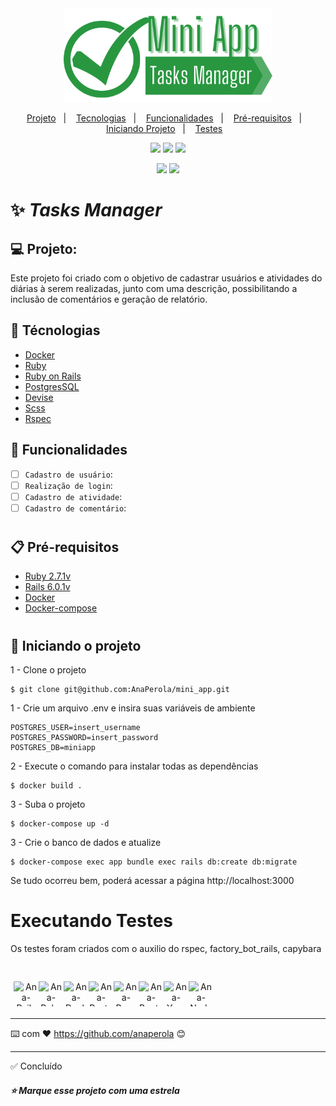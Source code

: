<div align="center">
  <img height="150em" src="./app/assets/images/logo-miniapp.png" />
</div>

<p align="center">
  <a href="#-projeto">Projeto</a>&nbsp;&nbsp;&nbsp;|&nbsp;&nbsp;&nbsp;
  <a href="#-técnologias">Tecnologias</a>&nbsp;&nbsp;&nbsp;|&nbsp;&nbsp;&nbsp;
  <a href="#-funcionalidades">Funcionalidades</a>&nbsp;&nbsp;&nbsp;|&nbsp;&nbsp;&nbsp;
  <a href="#-pré-requisitos">Pré-requisitos</a>&nbsp;&nbsp;&nbsp;|&nbsp;&nbsp;&nbsp;
  <a href="#-iniciando-o-projeto">Iniciando Projeto</a>&nbsp;&nbsp;&nbsp;|&nbsp;&nbsp;&nbsp;
  <a href="#-executando-testes">Testes</a>&nbsp;&nbsp;&nbsp;
</p>

<p align="center">
  <img src="https://img.shields.io/badge/Ruby-CC342D?style=for-the-badge&logo=ruby&logoColor=white"/>
  <img src="https://img.shields.io/badge/Docker-2496ED?style=for-the-badge&logo=docker&logoColor=white"/>
  <img src="https://img.shields.io/badge/PostgreSQL-316192?style=for-the-badge&logo=postgresql&logoColor=white"/>
</p>
<p align="center">
  <img src="https://img.shields.io/static/v1?label=release-date&message=May-2022&color=orange"/>
  <img src="https://img.shields.io/static/v1?label=status&message=Development&color=green"/>  
</p>

# ✨ *Tasks Manager*

## 💻 Projeto:

Este projeto foi criado com o objetivo de cadastrar usuários e atividades do diárias à serem realizadas, junto com uma descrição, possibilitando a inclusão de comentários e geração de relatório.

## 🚀 Técnologias

- [Docker](https://www.docker.com/)
- [Ruby](https://www.ruby-lang.org/pt/)
- [Ruby on Rails](https://rubyonrails.org/)
- [PostgresSQL](https://www.postgresql.org/)
- [Devise](https://github.com/heartcombo/devise)
- [Scss](https://sass-lang.com/)
- [Rspec](https://rspec.info/)

## 🔨 Funcionalidades

- [ ] `Cadastro de usuário`: 
- [ ] `Realização de login`: 
- [ ] `Cadastro de atividade`: 
- [ ] `Cadastro de comentário`:
#

## 📋 Pré-requisitos

- [Ruby 2.7.1v](https://www.ruby-lang.org/pt/)
- [Rails 6.0.1v](https://rubyonrails.org/)
- [Docker](https://www.docker.com/)
- [Docker-compose](https://docs.docker.com/compose/)

# 
## 🔧 Iniciando o projeto

1 - Clone o projeto
```console
$ git clone git@github.com:AnaPerola/mini_app.git
```
1 - Crie um arquivo .env e insira suas variáveis de ambiente
```console
POSTGRES_USER=insert_username
POSTGRES_PASSWORD=insert_password
POSTGRES_DB=miniapp
```
2 - Execute o comando para instalar todas as dependências
```console
$ docker build .
```
3 - Suba o projeto 
```console
$ docker-compose up -d
```
3 - Crie o banco de dados e atualize 
```console
$ docker-compose exec app bundle exec rails db:create db:migrate
```

Se tudo ocorreu bem, poderá acessar a página http://localhost:3000

# Executando Testes

Os testes foram criados com o auxilio do rspec, factory_bot_rails, capybara
#

<div align="center" style="display:flex; padding:5px; ">
  <img
    alt="Ana-Rails" 
    style="height:40px; width:40px;"
    src="https://cdn.jsdelivr.net/gh/devicons/devicon/icons/rails/rails-plain.svg"
  >
  <img
    alt="Ana-Ruby"
    style="height:40px; width:40px;"
    src="https://cdn.jsdelivr.net/gh/devicons/devicon/icons/ruby/ruby-original.svg"
  />
  <img
    alt="Ana-Docker"
    style="height:40px; width:40px;"
    src="https://cdn.jsdelivr.net/gh/devicons/devicon/icons/docker/docker-original.svg" 
  />
  <img
    alt="Ana-PostgresSQL"
    style="height:40px; width:40px;"
    src="https://cdn.jsdelivr.net/gh/devicons/devicon/icons/postgresql/postgresql-original.svg" 
  />
  <img
    alt="Ana-Rspec"
    style="height:40px; width:40px;"
    src="https://cdn.jsdelivr.net/gh/devicons/devicon/icons/rspec/rspec-original.svg" 
  />
  <img
    alt="Ana-Bootstrap"
    style="height:40px; width:40px;"
    src="https://cdn.jsdelivr.net/gh/devicons/devicon/icons/bootstrap/bootstrap-original.svg" 
  /> 
  <img
    alt="Ana-Yarn"
    style="height:40px; width:40px;"
    src="https://cdn.jsdelivr.net/gh/devicons/devicon/icons/yarn/yarn-original.svg" 
  />
  <img
    alt="Ana-Node"
    style="height:40px; width:40px;"
    src="https://cdn.jsdelivr.net/gh/devicons/devicon/icons/nodejs/nodejs-original.svg" 
  />
</div>          

---
⌨️ com ❤️ https://github.com/anaperola 😊

---
 ✅ Concluído
##### ⭐ Marque esse projeto com uma estrela
